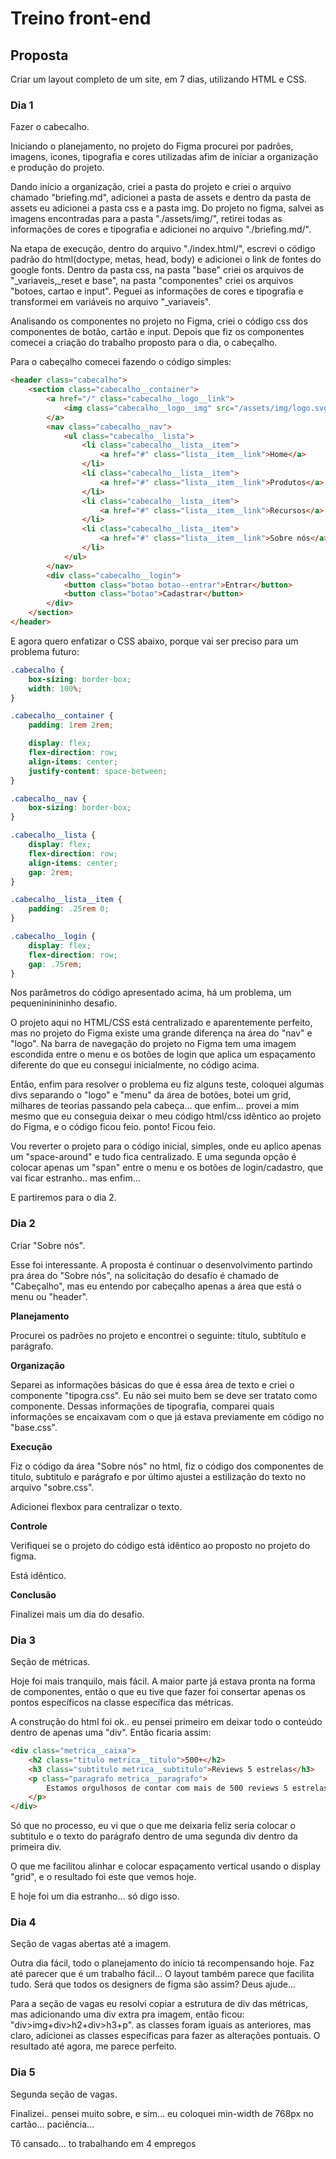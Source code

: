 # Treino front-end

## Proposta 

Criar um layout completo de um site, em 7 dias, utilizando HTML e CSS. 

### Dia 1 

Fazer o cabecalho.
    
Iniciando o planejamento, no projeto do Figma procurei por padrões, imagens, icones, tipografia e cores utilizadas afim de iniciar a organização e produção do projeto.

Dando início a organização, criei a pasta do projeto e criei o arquivo chamado "briefing.md", adicionei a pasta de assets e dentro da pasta de assets eu adicionei a pasta css e a pasta img. Do projeto no figma, salvei as imagens encontradas para a pasta "./assets/img/", retirei todas as informações de cores e tipografia e adicionei no arquivo "./briefing.md/".
    
Na etapa de execução, dentro do arquivo "./index.html/", escrevi o código padrão do html(doctype, metas, head, body) e adicionei o link de fontes do google fonts. Dentro da pasta css, na pasta "base" criei os arquivos de "_variaveis,_reset e base", na pasta "componentes" criei os arquivos "botoes, cartao e input". Peguei as informações de cores e tipografia e transformei em variáveis no arquivo "_variaveis".

Analisando os componentes no projeto no Figma, criei o código css dos componentes de botão, cartão e input. Depois que fiz os componentes comecei a criação do trabalho proposto para o dia, o cabeçalho. 

Para o cabeçalho comecei fazendo o código simples: 

```html
<header class="cabecalho">
    <section class="cabecalho__container">
        <a href="/" class="cabecalho__logo__link">
            <img class="cabecalho__logo__img" src="/assets/img/logo.svg" alt="Logo Optimus Tech">
        </a>
        <nav class="cabecalho__nav">
            <ul class="cabecalho__lista">
                <li class="cabecalho__lista__item">
                    <a href="#" class="lista__item__link">Home</a>
                </li>
                <li class="cabecalho__lista__item">
                    <a href="#" class="lista__item__link">Produtos</a>
                </li>
                <li class="cabecalho__lista__item">
                    <a href="#" class="lista__item__link">Recursos</a>
                </li>
                <li class="cabecalho__lista__item">
                    <a href="#" class="lista__item__link">Sobre nós</a>
                </li>
            </ul>
        </nav>
        <div class="cabecalho__login">
            <button class="botao botao--entrar">Entrar</button>
            <button class="botao">Cadastrar</button>
        </div>
    </section>
</header>    
```

E agora quero enfatizar o CSS abaixo, porque vai ser preciso para um problema futuro:

```css
.cabecalho {
    box-sizing: border-box;
    width: 100%;
}

.cabecalho__container {
    padding: 1rem 2rem;

    display: flex;
    flex-direction: row;
    align-items: center;
    justify-content: space-between;
}

.cabecalho__nav {
    box-sizing: border-box;
}

.cabecalho__lista {
    display: flex;
    flex-direction: row;
    align-items: center;
    gap: 2rem;
}

.cabecalho__lista__item {
    padding: .25rem 0;
}

.cabecalho__login {
    display: flex;
    flex-direction: row;
    gap: .75rem;
}
```

Nos parâmetros do código apresentado acima, há um problema, um pequenininininho desafio. 

O projeto aqui no HTML/CSS está centralizado e aparentemente perfeito, mas no projeto do Figma existe uma grande diferença na área do "nav" e "logo". Na barra de navegação do projeto no Figma tem uma imagem escondida entre o menu e os botões de login que aplica um espaçamento diferente do que eu consegui inicialmente, no código acima.

Então, enfim para resolver o problema eu fiz alguns teste, coloquei algumas divs separando o "logo" e "menu" da área de botões, botei um grid, milhares de teorias passando pela cabeça... que enfim... provei a mim mesmo que eu conseguia deixar o meu código html/css idêntico ao projeto do Figma, e o código ficou feio. ponto! Ficou feio. 

Vou reverter o projeto para o código inicial, simples, onde eu aplico apenas um "space-around" e tudo fica centralizado. 
E uma segunda opção é colocar apenas um "span" entre o menu e os botões de login/cadastro, que vai ficar estranho.. mas enfim...

E partiremos para o dia 2. 

### Dia 2

Criar "Sobre nós".

Esse foi interessante. A proposta é continuar o desenvolvimento partindo pra área do "Sobre nós", na solicitação do desafio é chamado de "Cabeçalho", mas eu entendo por cabeçalho apenas a área que está o menu ou "header". 

**Planejamento**

Procurei os padrões no projeto e encontrei o seguinte: título, subtítulo e parágrafo.

**Organização** 

Separei as informações básicas do que é essa área de texto e criei o componente "tipogra.css". Eu não sei muito bem se deve ser tratato como componente.
Dessas informações de tipografia, comparei quais informações se encaixavam com o que já estava previamente em código no "base.css". 

**Execução**

Fiz o código da área "Sobre nós" no html, fiz o código dos componentes de titulo, subtitulo e parágrafo e por último ajustei a estilização do texto no arquivo "sobre.css". 

Adicionei flexbox para centralizar o texto. 

**Controle**

Verifiquei se o projeto do código está idêntico ao proposto no projeto do figma. 

Está idêntico.

**Conclusão**

Finalizei mais um dia do desafio. 


### Dia 3

Seção de métricas.

Hoje foi mais tranquilo, mais fácil. A maior parte já estava pronta na forma de componentes, então o que eu tive que fazer foi consertar apenas os pontos específicos na classe específica das métricas.

A construção do html foi ok.. eu pensei primeiro em deixar todo o conteúdo dentro de apenas uma "div". Então ficaria assim: 

```html
<div class="metrica__caixa">
    <h2 class="titulo metrica__titulo">500+</h2>
    <h3 class="subtitulo metrica__subtitulo">Reviews 5 estrelas</h3>
    <p class="paragrafo metrica__paragrafo">
        Estamos orgulhosos de contar com mais de 500 reviews 5 estrelas em nossos produtos.
    </p>
</div>
```

Só que no processo, eu vi que o que me deixaria feliz seria colocar o subtitulo e o texto do parágrafo dentro de uma segunda div dentro da primeira div. 

O que me facilitou alinhar e colocar espaçamento vertical usando o display "grid", e o resultado foi este que vemos hoje. 

E hoje foi um dia estranho... só digo isso.

### Dia 4

Seção de vagas abertas até a imagem. 

Outra dia fácil, todo o planejamento do início tá recompensando hoje. Faz até parecer que é um trabalho fácil... O layout também parece que facilita tudo. Será que todos os designers de figma são assim? Deus ajude... 

Para a seção de vagas eu resolvi copiar a estrutura de div das métricas, mas adicionando uma div extra pra imagem, então ficou: "div>img+div>h2+div>h3+p". as classes foram iguais as anteriores, mas claro, adicionei as classes específicas para fazer as alterações pontuais. O resultado até agora, me parece perfeito. 

### Dia 5

Segunda seção de vagas. 

Finalizei.. pensei muito sobre, e sim... eu coloquei min-width de 768px no cartão... paciência... 

Tô cansado... to trabalhando em 4 empregos